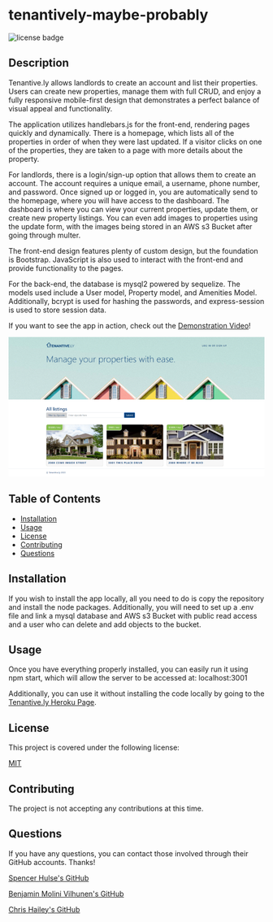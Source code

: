 # tenantively-maybe-probably

![license badge](https://img.shields.io/badge/license-MIT-brightgreen)

## Description

Tenantive.ly allows landlords to create an account and list their properties. Users can create new properties, manage them with full CRUD, and enjoy a fully responsive mobile-first design that demonstrates a perfect balance of visual appeal and functionality.

The application utilizes handlebars.js for the front-end, rendering pages quickly and dynamically. There is a homepage, which lists all of the properties in order of when they were last updated. If a visitor clicks on one of the properties, they are taken to a page with more details about the property.

For landlords, there is a login/sign-up option that allows them to create an account. The account requires a unique email, a username, phone number, and password. Once signed up or logged in, you are automatically send to the homepage, where you will have access to the dashboard. The dashboard is where you can view your current properties, update them, or create new property listings. You can even add images to properties using the update form, with the images being stored in an AWS s3 Bucket after going through multer.

The front-end design features plenty of custom design, but the foundation is Bootstrap. JavaScript is also used to interact with the front-end and provide functionality to the pages.

For the back-end, the database is mysql2 powered by sequelize. The models used include a User model, Property model, and Amenities Model. Additionally, bcrypt is used for hashing the passwords, and express-session is used to store session data.

If you want to see the app in action, check out the [Demonstration Video](https://drive.google.com/file/d/152aV2i0jAbn25eMDTTpNjaJFQUP9xbjP/view)!

![alt text](./public/images/Tenantive.ly-screenshot.png)

## Table of Contents

- [Installation](#installation)
- [Usage](#usage)
- [License](#license)
- [Contributing](#contributing)
- [Questions](#questions)
  <a name="installation"></a>

## Installation

If you wish to install the app locally, all you need to do is copy the repository and install the node packages. Additionally, you will need to set up a .env file and link a mysql database and AWS s3 Bucket with public read access and a user who can delete and add objects to the bucket.
<a name="usage"></a>

## Usage

Once you have everything properly installed, you can easily run it using npm start, which will allow the server to be accessed at: localhost:3001

Additionally, you can use it without installing the code locally by going to the [Tenantive.ly Heroku Page](https://glacial-temple-16968.herokuapp.com/).
<a name="license"></a>

## License

This project is covered under the following license:

[MIT](https://www.mit.edu/~amini/LICENSE.md)

<a name="contributing"></a>

## Contributing

The project is not accepting any contributions at this time.

<a name="questions"></a>

## Questions

If you have any questions, you can contact those involved through their GitHub accounts. Thanks!

[Spencer Hulse's GitHub](https://github.com/SpencerHulse)

[Benjamin Molini Vilhunen's GitHub](https://github.com/D1sl)

[Chris Hailey's GitHub](https://github.com/chrisphailey)
